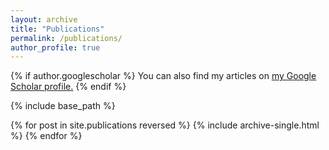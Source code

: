 ```yaml
---
layout: archive
title: "Publications"
permalink: /publications/
author_profile: true
---
```


{% if author.googlescholar %}
  You can also find my articles on <u><a href="https://scholar.google.com/citations?user=VJMp_MAAAAAJ&hl=en&citsig=AMD79oqOWgRnuFWNIFoRB9c0BTG_dpYV2Q">my Google Scholar profile</a>.</u>
{% endif %}

{% include base_path %}

{% for post in site.publications reversed %}
  {% include archive-single.html %}
{% endfor %}

